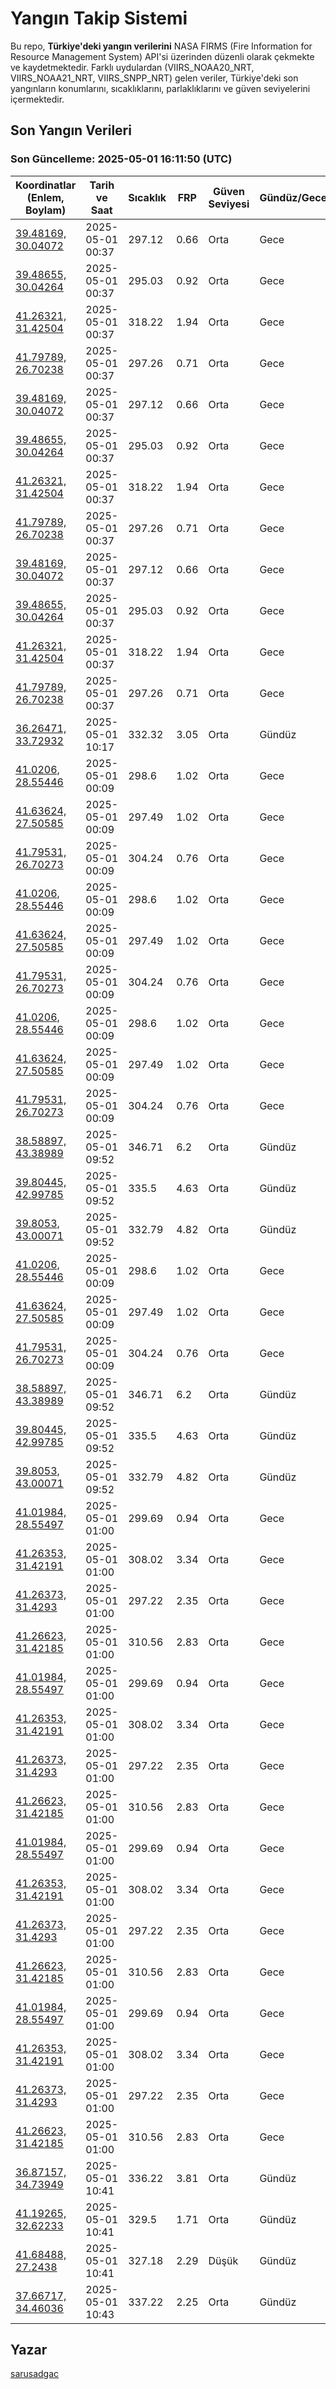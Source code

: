 # Yangın Takip Sistemi

Bu repo, **Türkiye'deki yangın verilerini** NASA FIRMS (Fire Information for Resource Management System) API'si üzerinden düzenli olarak çekmekte ve kaydetmektedir. Farklı uydulardan (VIIRS_NOAA20_NRT, VIIRS_NOAA21_NRT, VIIRS_SNPP_NRT) gelen veriler, Türkiye'deki son yangınların konumlarını, sıcaklıklarını, parlaklıklarını ve güven seviyelerini içermektedir.

## Son Yangın Verileri
### Son Güncelleme: 2025-05-01 16:11:50 (UTC)

| Koordinatlar (Enlem, Boylam) | Tarih ve Saat | Sıcaklık | FRP | Güven Seviyesi | Gündüz/Gece |
|-----------------------------|----------------|----------|-----|----------------|-------------|
| [39.48169, 30.04072](https://www.google.com/maps?q=39.48169,30.04072) | 2025-05-01 00:37 | 297.12 | 0.66 | Orta | Gece |
| [39.48655, 30.04264](https://www.google.com/maps?q=39.48655,30.04264) | 2025-05-01 00:37 | 295.03 | 0.92 | Orta | Gece |
| [41.26321, 31.42504](https://www.google.com/maps?q=41.26321,31.42504) | 2025-05-01 00:37 | 318.22 | 1.94 | Orta | Gece |
| [41.79789, 26.70238](https://www.google.com/maps?q=41.79789,26.70238) | 2025-05-01 00:37 | 297.26 | 0.71 | Orta | Gece |
| [39.48169, 30.04072](https://www.google.com/maps?q=39.48169,30.04072) | 2025-05-01 00:37 | 297.12 | 0.66 | Orta | Gece |
| [39.48655, 30.04264](https://www.google.com/maps?q=39.48655,30.04264) | 2025-05-01 00:37 | 295.03 | 0.92 | Orta | Gece |
| [41.26321, 31.42504](https://www.google.com/maps?q=41.26321,31.42504) | 2025-05-01 00:37 | 318.22 | 1.94 | Orta | Gece |
| [41.79789, 26.70238](https://www.google.com/maps?q=41.79789,26.70238) | 2025-05-01 00:37 | 297.26 | 0.71 | Orta | Gece |
| [39.48169, 30.04072](https://www.google.com/maps?q=39.48169,30.04072) | 2025-05-01 00:37 | 297.12 | 0.66 | Orta | Gece |
| [39.48655, 30.04264](https://www.google.com/maps?q=39.48655,30.04264) | 2025-05-01 00:37 | 295.03 | 0.92 | Orta | Gece |
| [41.26321, 31.42504](https://www.google.com/maps?q=41.26321,31.42504) | 2025-05-01 00:37 | 318.22 | 1.94 | Orta | Gece |
| [41.79789, 26.70238](https://www.google.com/maps?q=41.79789,26.70238) | 2025-05-01 00:37 | 297.26 | 0.71 | Orta | Gece |
| [36.26471, 33.72932](https://www.google.com/maps?q=36.26471,33.72932) | 2025-05-01 10:17 | 332.32 | 3.05 | Orta | Gündüz |
| [41.0206, 28.55446](https://www.google.com/maps?q=41.0206,28.55446) | 2025-05-01 00:09 | 298.6 | 1.02 | Orta | Gece |
| [41.63624, 27.50585](https://www.google.com/maps?q=41.63624,27.50585) | 2025-05-01 00:09 | 297.49 | 1.02 | Orta | Gece |
| [41.79531, 26.70273](https://www.google.com/maps?q=41.79531,26.70273) | 2025-05-01 00:09 | 304.24 | 0.76 | Orta | Gece |
| [41.0206, 28.55446](https://www.google.com/maps?q=41.0206,28.55446) | 2025-05-01 00:09 | 298.6 | 1.02 | Orta | Gece |
| [41.63624, 27.50585](https://www.google.com/maps?q=41.63624,27.50585) | 2025-05-01 00:09 | 297.49 | 1.02 | Orta | Gece |
| [41.79531, 26.70273](https://www.google.com/maps?q=41.79531,26.70273) | 2025-05-01 00:09 | 304.24 | 0.76 | Orta | Gece |
| [41.0206, 28.55446](https://www.google.com/maps?q=41.0206,28.55446) | 2025-05-01 00:09 | 298.6 | 1.02 | Orta | Gece |
| [41.63624, 27.50585](https://www.google.com/maps?q=41.63624,27.50585) | 2025-05-01 00:09 | 297.49 | 1.02 | Orta | Gece |
| [41.79531, 26.70273](https://www.google.com/maps?q=41.79531,26.70273) | 2025-05-01 00:09 | 304.24 | 0.76 | Orta | Gece |
| [38.58897, 43.38989](https://www.google.com/maps?q=38.58897,43.38989) | 2025-05-01 09:52 | 346.71 | 6.2 | Orta | Gündüz |
| [39.80445, 42.99785](https://www.google.com/maps?q=39.80445,42.99785) | 2025-05-01 09:52 | 335.5 | 4.63 | Orta | Gündüz |
| [39.8053, 43.00071](https://www.google.com/maps?q=39.8053,43.00071) | 2025-05-01 09:52 | 332.79 | 4.82 | Orta | Gündüz |
| [41.0206, 28.55446](https://www.google.com/maps?q=41.0206,28.55446) | 2025-05-01 00:09 | 298.6 | 1.02 | Orta | Gece |
| [41.63624, 27.50585](https://www.google.com/maps?q=41.63624,27.50585) | 2025-05-01 00:09 | 297.49 | 1.02 | Orta | Gece |
| [41.79531, 26.70273](https://www.google.com/maps?q=41.79531,26.70273) | 2025-05-01 00:09 | 304.24 | 0.76 | Orta | Gece |
| [38.58897, 43.38989](https://www.google.com/maps?q=38.58897,43.38989) | 2025-05-01 09:52 | 346.71 | 6.2 | Orta | Gündüz |
| [39.80445, 42.99785](https://www.google.com/maps?q=39.80445,42.99785) | 2025-05-01 09:52 | 335.5 | 4.63 | Orta | Gündüz |
| [39.8053, 43.00071](https://www.google.com/maps?q=39.8053,43.00071) | 2025-05-01 09:52 | 332.79 | 4.82 | Orta | Gündüz |
| [41.01984, 28.55497](https://www.google.com/maps?q=41.01984,28.55497) | 2025-05-01 01:00 | 299.69 | 0.94 | Orta | Gece |
| [41.26353, 31.42191](https://www.google.com/maps?q=41.26353,31.42191) | 2025-05-01 01:00 | 308.02 | 3.34 | Orta | Gece |
| [41.26373, 31.4293](https://www.google.com/maps?q=41.26373,31.4293) | 2025-05-01 01:00 | 297.22 | 2.35 | Orta | Gece |
| [41.26623, 31.42185](https://www.google.com/maps?q=41.26623,31.42185) | 2025-05-01 01:00 | 310.56 | 2.83 | Orta | Gece |
| [41.01984, 28.55497](https://www.google.com/maps?q=41.01984,28.55497) | 2025-05-01 01:00 | 299.69 | 0.94 | Orta | Gece |
| [41.26353, 31.42191](https://www.google.com/maps?q=41.26353,31.42191) | 2025-05-01 01:00 | 308.02 | 3.34 | Orta | Gece |
| [41.26373, 31.4293](https://www.google.com/maps?q=41.26373,31.4293) | 2025-05-01 01:00 | 297.22 | 2.35 | Orta | Gece |
| [41.26623, 31.42185](https://www.google.com/maps?q=41.26623,31.42185) | 2025-05-01 01:00 | 310.56 | 2.83 | Orta | Gece |
| [41.01984, 28.55497](https://www.google.com/maps?q=41.01984,28.55497) | 2025-05-01 01:00 | 299.69 | 0.94 | Orta | Gece |
| [41.26353, 31.42191](https://www.google.com/maps?q=41.26353,31.42191) | 2025-05-01 01:00 | 308.02 | 3.34 | Orta | Gece |
| [41.26373, 31.4293](https://www.google.com/maps?q=41.26373,31.4293) | 2025-05-01 01:00 | 297.22 | 2.35 | Orta | Gece |
| [41.26623, 31.42185](https://www.google.com/maps?q=41.26623,31.42185) | 2025-05-01 01:00 | 310.56 | 2.83 | Orta | Gece |
| [41.01984, 28.55497](https://www.google.com/maps?q=41.01984,28.55497) | 2025-05-01 01:00 | 299.69 | 0.94 | Orta | Gece |
| [41.26353, 31.42191](https://www.google.com/maps?q=41.26353,31.42191) | 2025-05-01 01:00 | 308.02 | 3.34 | Orta | Gece |
| [41.26373, 31.4293](https://www.google.com/maps?q=41.26373,31.4293) | 2025-05-01 01:00 | 297.22 | 2.35 | Orta | Gece |
| [41.26623, 31.42185](https://www.google.com/maps?q=41.26623,31.42185) | 2025-05-01 01:00 | 310.56 | 2.83 | Orta | Gece |
| [36.87157, 34.73949](https://www.google.com/maps?q=36.87157,34.73949) | 2025-05-01 10:41 | 336.22 | 3.81 | Orta | Gündüz |
| [41.19265, 32.62233](https://www.google.com/maps?q=41.19265,32.62233) | 2025-05-01 10:41 | 329.5 | 1.71 | Orta | Gündüz |
| [41.68488, 27.2438](https://www.google.com/maps?q=41.68488,27.2438) | 2025-05-01 10:41 | 327.18 | 2.29 | Düşük | Gündüz |
| [37.66717, 34.46036](https://www.google.com/maps?q=37.66717,34.46036) | 2025-05-01 10:43 | 337.22 | 2.25 | Orta | Gündüz |

## Yazar

[sarusadgac](https://x.com/sarusadgac)
